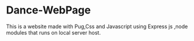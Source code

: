 # Dance-WebPage
This is a website made with Pug,Css and Javascript using Express js ,node modules that runs on local server host.
